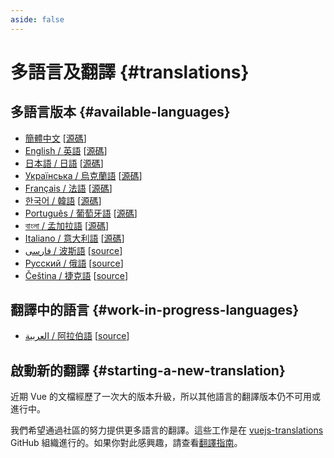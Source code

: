 ```yaml
---
aside: false
---
```


# 多語言及翻譯 {#translations}

## 多語言版本 {#available-languages}

- [簡體中文](https://cn.vuejs.org/) [[源碼](https://github.com/vuejs-translations/docs-zh-cn)]
- [English / 英語](https://vuejs.org/) [[源碼](https://github.com/vuejs/docs)]
- [日本語 / 日語](https://ja.vuejs.org/) [[源碼](https://github.com/vuejs-translations/docs-ja)]
- [Українська / 烏克蘭語](https://ua.vuejs.org/) [[源碼](https://github.com/vuejs-translations/docs-uk)]
- [Français / 法語](https://fr.vuejs.org) [[源碼](https://github.com/vuejs-translations/docs-fr)]
- [한국어 / 韓語](https://ko.vuejs.org) [[源碼](https://github.com/vuejs-translations/docs-ko)]
- [Português / 葡萄牙語](https://pt.vuejs.org) [[源碼](https://github.com/vuejs-translations/docs-pt)]
- [বাংলা / 孟加拉語](https://bn.vuejs.org) [[源碼](https://github.com/vuejs-translations/docs-bn)]
- [Italiano / 意大利語](https://it.vuejs.org) [[源碼](https://github.com/vuejs-translations/docs-it)]
- [فارسی / 波斯語](https://fa.vuejs.org) [[source](https://github.com/vuejs-translations/docs-fa)]
- [Русский / 俄語](https://ru.vuejs.org/) [[source](https://github.com/vuejs-translations/docs-ru)]
- [Čeština / 捷克語](https://cs.vuejs.org/) [[source](https://github.com/vuejs-translations/docs-cs)]

## 翻譯中的語言 {#work-in-progress-languages}

- [العربية / 阿拉伯語](https://ar.vuejs.org/) [[source](https://github.com/vuejs-translations/docs-ar)]

## 啟動新的翻譯 {#starting-a-new-translation}

近期 Vue 的文檔經歷了一次大的版本升級，所以其他語言的翻譯版本仍不可用或進行中。

我們希望通過社區的努力提供更多語言的翻譯。這些工作是在 [vuejs-translations](https://github.com/vuejs-translations/) GitHub 組織進行的。如果你對此感興趣，請查看[翻譯指南](https://github.com/vuejs-translations/guidelines/blob/main/README.md)。
